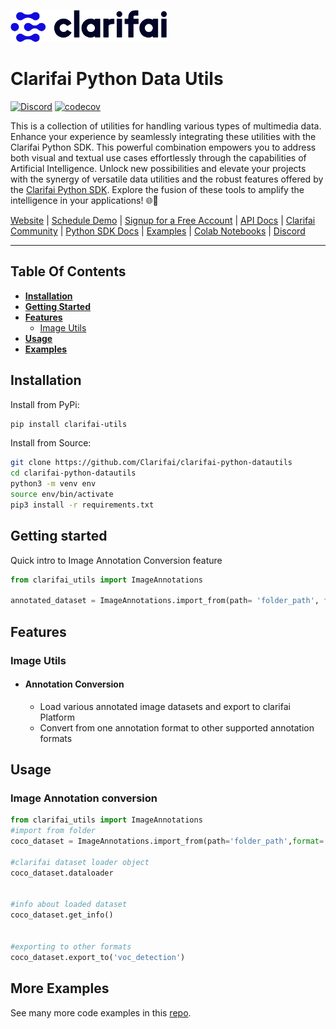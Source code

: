 ![Clarifai logo](docs/logo.png)

# Clarifai Python Data Utils


[![Discord](https://img.shields.io/discord/1145701543228735582)](https://discord.gg/M32V7a7a)
[![codecov](https://img.shields.io/pypi/dm/clarifai)](https://pypi.org/project/clarifai)

This is a collection of utilities for handling various types of multimedia data. Enhance your experience by seamlessly integrating these utilities with the Clarifai Python SDK. This powerful combination empowers you to address both visual and textual use cases effortlessly through the capabilities of Artificial Intelligence. Unlock new possibilities and elevate your projects with the synergy of versatile data utilities and the robust features offered by the [Clarifai Python SDK](https://github.com/Clarifai/clarifai-python). Explore the fusion of these tools to amplify the intelligence in your applications! 🌐🚀

[Website](https://www.clarifai.com/) | [Schedule Demo](https://www.clarifai.com/company/schedule-demo) | [Signup for a Free Account](https://clarifai.com/signup) | [API Docs](https://docs.clarifai.com/) | [Clarifai Community](https://clarifai.com/explore) | [Python SDK Docs](https://docs.clarifai.com/python-sdk/api-reference) | [Examples](https://github.com/Clarifai/examples) | [Colab Notebooks](https://github.com/Clarifai/colab-notebooks) | [Discord](https://discord.gg/XAPE3Vtg)

---
## Table Of Contents

* **[Installation](#installation)**
* **[Getting Started](#getting-started)**
* **[Features](#features)**
  * [Image Utils](#image-utils)
* **[Usage](#usage)**
* **[Examples](#more-examples)**


## Installation


Install from PyPi:

```bash
pip install clarifai-utils
```

Install from Source:

```bash
git clone https://github.com/Clarifai/clarifai-python-datautils
cd clarifai-python-datautils
python3 -m venv env
source env/bin/activate
pip3 install -r requirements.txt
```


## Getting started

Quick intro to Image Annotation Conversion feature

```python
from clarifai_utils import ImageAnnotations

annotated_dataset = ImageAnnotations.import_from(path= 'folder_path', format= 'annotation_format')
```

## Features

### Image Utils
- #### Annotation Conversion
  - Load various annotated image datasets and export to clarifai Platform
  - Convert from one annotation format to other supported annotation formats



## Usage
### Image Annotation conversion
```python
from clarifai_utils import ImageAnnotations
#import from folder
coco_dataset = ImageAnnotations.import_from(path='folder_path',format= 'coco_detection')

#clarifai dataset loader object
coco_dataset.dataloader


#info about loaded dataset
coco_dataset.get_info()


#exporting to other formats
coco_dataset.export_to('voc_detection')
```

## More Examples

See many more code examples in this [repo](https://github.com/Clarifai/examples).
